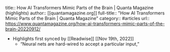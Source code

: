 title:: How AI Transformers Mimic Parts of the Brain | Quanta Magazine (highlights)
author:: [[quantamagazine.org]]
full-title:: "How AI Transformers Mimic Parts of the Brain | Quanta Magazine"
category:: #articles
url:: https://www.quantamagazine.org/how-ai-transformers-mimic-parts-of-the-brain-20220912/

- Highlights first synced by [[Readwise]] [[Nov 19th, 2022]]
	- “Neural nets are hard-wired to accept a particular input,”